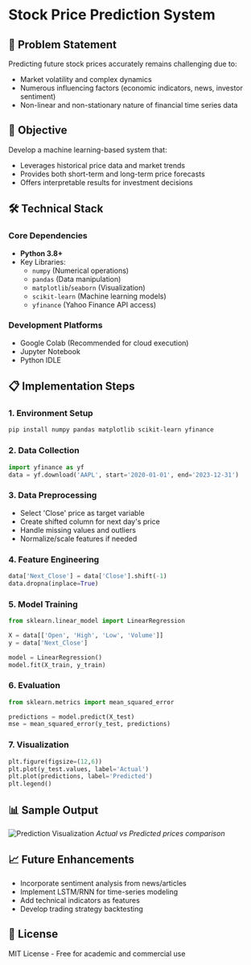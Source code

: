 
# Stock Price Prediction System

## 📌 Problem Statement
Predicting future stock prices accurately remains challenging due to:
- Market volatility and complex dynamics
- Numerous influencing factors (economic indicators, news, investor sentiment)
- Non-linear and non-stationary nature of financial time series data

## 🎯 Objective
Develop a machine learning-based system that:
- Leverages historical price data and market trends
- Provides both short-term and long-term price forecasts
- Offers interpretable results for investment decisions

## 🛠️ Technical Stack
### Core Dependencies
- **Python 3.8+**
- Key Libraries:
  - `numpy` (Numerical operations)
  - `pandas` (Data manipulation)
  - `matplotlib`/`seaborn` (Visualization)
  - `scikit-learn` (Machine learning models)
  - `yfinance` (Yahoo Finance API access)

### Development Platforms
- Google Colab (Recommended for cloud execution)
- Jupyter Notebook
- Python IDLE

## 📋 Implementation Steps

### 1. Environment Setup
```bash
pip install numpy pandas matplotlib scikit-learn yfinance
```

### 2. Data Collection
```python
import yfinance as yf
data = yf.download('AAPL', start='2020-01-01', end='2023-12-31')
```

### 3. Data Preprocessing
- Select 'Close' price as target variable
- Create shifted column for next day's price
- Handle missing values and outliers
- Normalize/scale features if needed

### 4. Feature Engineering
```python
data['Next_Close'] = data['Close'].shift(-1)
data.dropna(inplace=True)
```

### 5. Model Training
```python
from sklearn.linear_model import LinearRegression

X = data[['Open', 'High', 'Low', 'Volume']]
y = data['Next_Close']

model = LinearRegression()
model.fit(X_train, y_train)
```

### 6. Evaluation
```python
from sklearn.metrics import mean_squared_error

predictions = model.predict(X_test)
mse = mean_squared_error(y_test, predictions)
```

### 7. Visualization
```python
plt.figure(figsize=(12,6))
plt.plot(y_test.values, label='Actual')
plt.plot(predictions, label='Predicted')
plt.legend()
```

## 📊 Sample Output
![Prediction Visualization](sample_plot.png)
*Actual vs Predicted prices comparison*

## 📈 Future Enhancements
- Incorporate sentiment analysis from news/articles
- Implement LSTM/RNN for time-series modeling
- Add technical indicators as features
- Develop trading strategy backtesting

## 📜 License
MIT License - Free for academic and commercial use
